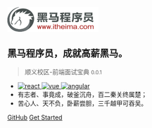 ![logo](./images/logo.png)

## 黑马程序员，成就高薪黑马。

> 顺义校区-前端面试宝典 <small>0.0.1</small>

- <a href="#">
    <img src="https://img.shields.io/static/v1?label=react&message=18.0.0&color=blueviolet" alt="react">
  </a><a href="#">
    <img src="https://img.shields.io/badge/vue-3.0.0-brightgreen.svg" alt="vue">
  </a><a href="#">
    <img src="https://img.shields.io/badge/angular-11.0.0-brightgreen.svg" alt="angular">
  </a>
- 有志者、事竟成，破釜沉舟，百二秦关终属楚；
- 苦心人、天不负，卧薪尝胆，三千越甲可吞吴。

[GitHub](https://github.com/mapo-fe/fe-interview)
[Get Started](README.md)
